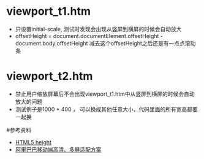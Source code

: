 # viewport_t1.htm
* 只设置initial-scale, 测试时发现会出现从竖屏到横屏的时候会自动放大
* offsetHeight = document.documentElement.offsetHeight - document.body.offsetHeight 减去这个offsetHeight之后还是有一点点滚动条

# viewport_t2.htm
* 禁止用户缩放屏幕后不会出现viewport_t1.htm中从竖屏到横屏的时候会自动放大的问题
* 测试例子是1000 * 400 ， 可以换成其他任意大小，代码里面的所有宽高都要一起换

#参考资料
* [HTML5 height](http://ryanve.com/lab/dimensions)
* [阿里巴巴移动端高清、多屏适配方案](http://www.aliued.com/?p=3166)